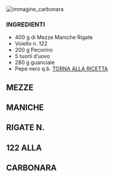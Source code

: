 ![immagine_carbonara](https://blog.giallozafferano.it/albe/wp-content/uploads/2020/08/15FA1142-B5FA-410C-878B-2B8745B85F64_001-960x949.jpg) 
### INGREDIENTI 
- 400 g di Mezze Maniche Rigate
-  Voiello n. 122
- 200 g Pecorino
- 5 tuorli d’uovo
- 280 g guanciale
- Pepe nero q.b.
[TORNA ALLA RICETTA](https://www.voiello.it/ricette/mezze-maniche-rigate-n-122-alla-carbonara/)
## MEZZE
## MANICHE
## RIGATE N.
## 122 ALLA
## CARBONARA



